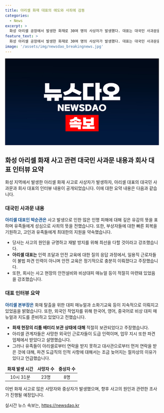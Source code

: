 ```yaml
---
title: 아리셀 화재 대표의 애도와 사죄에 감동
categories:
  - News
excerpt: >
  화성 아리셀 공장에서 발생한 화재로 30여 명의 사상자가 발생했다. 대표는 대국민 사과문을 통해 사망자들과 유족에게 깊은 애도와 사죄의 말씀을 전하고, 부상자들의 빠른 회복을 기원했다. 또한 화재 원인 규명과 재발 방지를 위해 모든 노력을 다하겠다고 밝혔으며, 일용직 근로자들이 불법 파견 인력이 아니고 안전 교육을 충분히 받았다고 주장했다. 하지만 파견 도급직의 인적 사항과 불법 파견 여부 등에 대해 애매한 답변을 피했다.
feature_text: >
  화성 아리셀 공장에서 발생한 화재로 30여 명의 사상자가 발생했다. 대표는 대국민 사과문을 통해 사망자들과 유족에게 깊은 애도와 사죄의 말씀을 전하고, 부상자들의 빠른 회복을 기원했다. 또한 화재 원인 규명과 재발 방지를 위해 모든 노력을 다하겠다고 밝혔으며, 일용직 근로자들이 불법 파견 인력이 아니고 안전 교육을 충분히 받았다고 주장했다. 하지만 파견 도급직의 인적 사항과 불법 파견 여부 등에 대해 애매한 답변을 피했다.
image: '/assets/img/newsdao_breakingnews.jpg'
---
```


<p><img src="/assets/img/newsdao_breakingnews.jpg" alt="koreaapp 속보" /></p>

<h2 data-ke-size="size26">화성 아리셀 화재 사고 관련 대국민 사과문 내용과 회사 대표 인터뷰 요약</h2>

<p data-ke-size="size16">화성 지역에서 발생한 아리셀 화재 사고로 사상자가 발생하자, 아리셀 대표의 대국민 사과문과 회사 대표의 인터뷰 내용이 공개되었습니다. 이에 대한 요약 내용은 다음과 같습니다.</p>

<h3>대국민 사과문 내용</h3>

<p data-ke-size="size16"><b><span style="color: #1a5490;">아리셀 대표인 박순관은</span></b> 사고 발생으로 인한 많은 인명 피해에 대해 깊은 유감의 뜻을 표하며 유족들에게 성심으로 사죄의 뜻을 전했습니다. 또한, 부상자들에 대한 빠른 회복을 기원하고, 고인과 유족들에게 최대한의 지원을 약속했습니다.</p>

<ul>
<li>당사는 사고의 원인을 규명하고 재발 방지를 위해 최선을 다할 것이라고 강조했습니다.</li>
<li><b>아리셀 대표는</b> 인력 조달과 안전 교육에 대한 질의 응답 과정에서, 일용직 근로자들이 불법 파견 인력이 아니며 안전 교육은 정기적으로 충분히 이뤄졌다고 주장했습니다.</li>
<li>또한, 회사는 사고 현장의 안전설비와 비상대피 매뉴얼 등이 적절히 마련돼 있었음을 강조했습니다.</li>
</ul>

<h3>대표 인터뷰 요약</h3>

<p data-ke-size="size16"><b><span style="color: #1a5490;">아리셀 본부장은</span></b> 화재 탈출을 위한 대피 매뉴얼과 소화기교육 등이 지속적으로 이뤄지고 있었음을 밝혔습니다. 또한, 외국인 작업자를 위해 한국어, 영어, 중국어로 비상 대피 매뉴얼과 지도를 준비하고 있었다고 전했습니다.</p>

<ul>
<li><b>화재 현장의 리튬 배터리 보관 상태에 대해</b> 적절히 보관되었다고 주장했습니다.</li>
<li>아리셀 관계자들은 사망한 외국인 근로자들이 도급 인력이며, 업무 지시 또한 파견 업체에서 받았다고 설명했습니다.</li>
<li>그러나 유족들이 아리셀로부터 연락을 받지 못하고 대사관으로부터 먼저 연락을 받은 것에 대해, 파견 도급직의 인적 사항에 대해서는 조금 늦어지는 절차상의 이유가 있다고 언급했습니다.</li>
</ul>

<table>
<thead>
<tr>
<td style="text-align: center; height: 17px;"><b>화재 발생 시간</b></td>
<td style="text-align: center; height: 17px;"><b>사망자 수</b></td>
<td style="text-align: center; height: 17px;"><b>중상자 수</b></td>
</tr>
</thead>
<tbody>
<tr>
<td style="text-align: center;">10시 31분</td>
<td style="text-align: center;">23명</td>
<td style="text-align: center;">8명</td>
</tr>
</tbody>
</table>

<p data-ke-size="size16">이번 화재 사고로 많은 사망자와 중상자가 발생했으며, 향후 사고의 원인과 관련한 조사가 진행될 예정입니다.</p>
실시간 뉴스 속보는, <a href="https://newsdao.kr" rel="dofollow">https://newsdao.kr</a>


